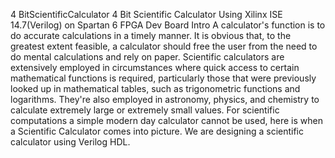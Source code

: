 4 BitScientificCalculator
4 Bit Scientific Calculator Using Xilinx ISE 14.7(Verilog) on Spartan 6 FPGA Dev Board
Intro
A calculator's function is to do accurate calculations in a timely manner. It is obvious that, to the greatest extent feasible, a calculator should free the user from the need to do mental calculations and rely on paper.
Scientific calculators are extensively employed in circumstances where quick access to certain mathematical functions is required, particularly those that were previously looked up in mathematical tables, such as trigonometric functions and logarithms.
They're also employed in astronomy, physics, and chemistry to calculate extremely large or extremely small values.
For scientific computations a simple modern day calculator cannot be used, here is when a Scientific Calculator comes into picture. We are designing a scientific calculator using Verilog HDL.
